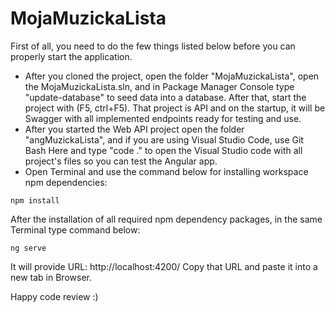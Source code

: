 # MojaMuzickaLista

First of all, you need to do the few things listed below before you can properly start the application.

- After you cloned the project, open the folder "MojaMuzickaLista", open the MojaMuzickaLista.sln, and in Package Manager Console type "update-database" to seed data into a database. After that, start the project with (F5, ctrl+F5). That project is API and on the startup, it will be Swagger with all implemented endpoints ready for testing and use.
- After you started the Web API project open the folder "angMuzickaLista", and if you are using Visual Studio Code, use Git Bash Here and type "code ." to open the Visual Studio code with all project's files so you can test the Angular app.
- Open Terminal and use the command below for installing workspace npm dependencies:
```
npm install
```

After the installation of all required npm dependency packages, in the same Terminal type command below:

```
ng serve
```
It will provide URL: http://localhost:4200/ 
Copy that URL and paste it into a new tab in Browser.

Happy code review :)

